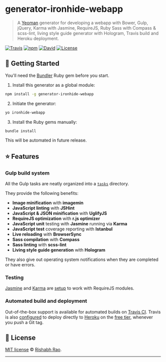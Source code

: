 # generator-ironhide-webapp

> A [Yeoman](http://yeoman.io) generator for developing a webapp with Bower, Gulp, jQuery, Karma with Jasmine, RequireJS, Ruby Sass with Compass & scss-lint, living style guide generator with Hologram, Travis build and Heroku deployment.

[![Travis](https://img.shields.io/travis/rishabhsrao/generator-ironhide-webapp.svg?style=flat-square "Build status")](https://travis-ci.org/rishabhsrao/generator-ironhide-webapp)
[![npm](https://img.shields.io/npm/v/generator-ironhide-webapp.svg?style=flat-square "npm version")](https://www.npmjs.com/package/generator-ironhide-webapp)
[![David](https://img.shields.io/david/rishabhsrao/generator-ironhide-webapp.svg?style=flat-square "Dependency status (Node modules)")](https://david-dm.org/rishabhsrao/generator-ironhide-webapp)
[![License](https://img.shields.io/badge/license-MIT-blue.svg?style=flat-square "MIT license &copy; Rishabh Rao")](license.md)


## :rowboat: Getting Started

You'll need the [Bundler](http://bundler.io) Ruby gem before you start.

1. Install this generator as a global module:
  ```bash
  npm install -g generator-ironhide-webapp
  ```

2. Initiate the generator:
  ```bash
  yo ironhide-webapp
  ```

3. Install the Ruby gems manually:
  ```bash
  bundle install
  ```
  This will be automated in future release.


## :star: Features

### Gulp build system

All the Gulp tasks are neatly organized into a [`tasks`](app/templates/tasks) directory.

They provide the following benefits:

  * **Image minification** with **imagemin**
  * **JavaScript linting** with **JSHint**
  * **JavaScript & JSON minification** with **UglifyJS**
  * **RequireJS optimization** with **r.js optimizer**
  * **JavaScript unit** testing with **Jasmine** running via **Karma**
  * **JavaScript test** coverage reporting with **Istanbul**
  * **Live reloading** with **BrowserSync**
  * **Sass compilation** with **Compass**
  * **Sass linting** with **scss-lint**
  * **Living style guide generation** with **Hologram**

They also give out operating system notifications when they are completed or have errors.

### Testing

[Jasmine](http://jasmine.github.io) and [Karma](http://karma-runner.github.io) are [setup](app/templates/karmarc) to work with RequireJS modules.

### Automated build and deployment

Out-of-the-box support is available for automated builds on [Travis CI](https://travis-ci.org). Travis is also [configured](app/templates/travis.yml) to deploy directly to [Heroku](https://www.heroku.com) on the [free tier](https://blog.heroku.com/archives/2015/5/7/heroku-free-dynos), whenever you push a Git tag.


## :scroll: License

[MIT license](license.md) &copy; [Rishabh Rao](http://rishabhsrao.github.io).

---
